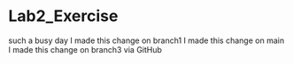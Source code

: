 # Lab2_Exercise
such a busy day
I made this change on branch1
I made this change on main
I made this change on branch3 via GitHub

